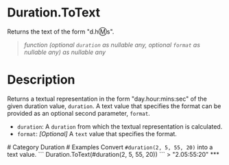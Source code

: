 # Duration.ToText
Returns the text of the form "d.h:m:s".
> _function (optional <code>duration</code> as nullable any, optional <code>format</code> as nullable any) as nullable any_

# Description 
Returns a textual representation in the form "day.hour:mins:sec" of the given duration value, <code>duration</code>. 
    A text value that specifies the format can be provided as an optional second parameter, <code>format</code>. 
 <ul>
        <li><code>duration</code>: A <code>duration</code> from which the textual representation is calculated.</li>  
  <li><code>format</code>: <i>[Optional]</i> A <code>text</code> value that specifies the format.</li>   
      </ul>
# Category 
Duration
# Examples 
Convert <code>#duration(2, 5, 55, 20)</code> into a text value.
```
Duration.ToText(#duration(2, 5, 55, 20))
```
> "2.05:55:20"
***
